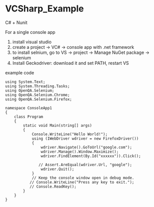 # VCSharp_Example
C# + Nunit

For a single console app
1. install visual studio
2. create a project -> VC# -> console app with .net framework
3. to install selnium, go to VS -> project -> Manage NuGet package -> selenium
4. Install Geckodriver: download it and set PATH, restart VS

example code    

```using System.Linq;
using System.Text;
using System.Threading.Tasks;
using OpenQA.Selenium;
using OpenQA.Selenium.Chrome;
using OpenQA.Selenium.Firefox;

namespace ConsoleApp1
{
    class Program
    {
        static void Main(string[] args)
        {
            Console.WriteLine("Hello World!");
            using (IWebDriver wdriver = new FirefoxDriver())
            {
                wdriver.Navigate().GoToUrl("google.com");
                wdriver.Manage().Window.Maximize();
                wdriver.FindElement(By.Id("xxxxxx")).Click();

               // Assert.AreEqual(wdriver.Url, "google");
                wdriver.Quit();
            }
            // Keep the console window open in debug mode.
           // Console.WriteLine("Press any key to exit.");
           // Console.ReadKey();
        }
    }
}
